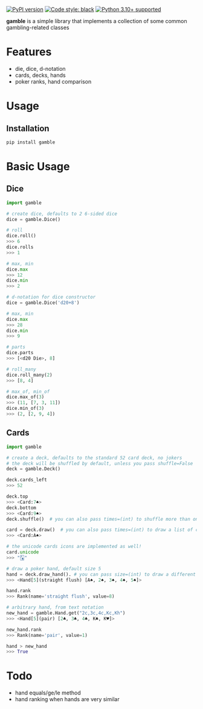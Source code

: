 [![PyPI version](https://badge.fury.io/py/gamble.svg)](https://badge.fury.io/py/gamble)
[![Code style: black](https://img.shields.io/badge/code%20style-black-000000.svg)](https://github.com/ambv/black)
[![Python 3.10+ supported](https://img.shields.io/badge/python-3.10+-blue.svg)](https://www.python.org/downloads/release/python-3100/)

**gamble** is a simple library that implements a collection of some
common gambling-related classes

# Features

- die, dice, d-notation
- cards, decks, hands
- poker ranks, hand comparison

# Usage

## Installation

```bash
pip install gamble
```

# Basic Usage

## Dice

```python
import gamble

# create dice, defaults to 2 6-sided dice
dice = gamble.Dice()

# roll
dice.roll()
>>> 6
dice.rolls
>>> 1

# max, min
dice.max
>>> 12
dice.min
>>> 2

# d-notation for dice constructor
dice = gamble.Dice('d20+8')

# max, min
dice.max
>>> 28
dice.min
>>> 9

# parts
dice.parts
>>> [<d20 Die>, 8]

# roll_many
dice.roll_many(2)
>>> [8, 4]

# max_of, min_of
dice.max_of(3)
>>> (11, [7, 3, 11])
dice.min_of(3)
>>> (2, [2, 9, 4])
```

## Cards

```python
import gamble

# create a deck, defaults to the standard 52 card deck, no jokers
# the deck will be shuffled by default, unless you pass shuffle=False
deck = gamble.Deck()

deck.cards_left
>>> 52

deck.top
>>> <Card:7♠>
deck.bottom
>>> <Card:9♠>
deck.shuffle()  # you can also pass times=(int) to shuffle more than once

card = deck.draw()  # you can also pass times=(int) to draw a list of cards
>>> <Card:A♠>

# the unicode cards icons are implemented as well!
card.unicode
>>> "🂡"

# draw a poker hand, default size 5
hand = deck.draw_hand(). # you can pass size=(int) to draw a different size hand
>>> <Hand[5](straight flush) [A♠, 2♠, 3♠, 4♠, 5♠]>

hand.rank
>>> Rank(name='straight flush', value=8)

# arbitrary hand, from text notation
new_hand = gamble.Hand.get("2c,3c,4c,Kc,Kh")
>>> <Hand[5](pair) [2♣, 3♣, 4♣, K♣, K♥]>

new_hand.rank
>>> Rank(name='pair', value=1)

hand > new_hand
>>> True
```

# Todo

- hand equals/ge/le method
- hand ranking when hands are very similar

